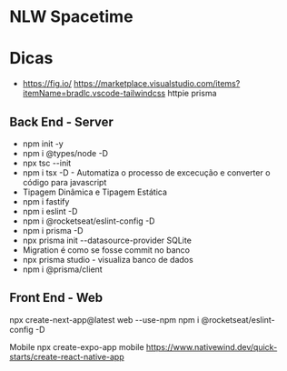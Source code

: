 # NLW Spacetime

# Dicas

- https://fig.io/
  https://marketplace.visualstudio.com/items?itemName=bradlc.vscode-tailwindcss
  httpie
  prisma

## Back End - Server

- npm init -y
- npm i @types/node -D
- npx tsc --init
- npm i tsx -D - Automatiza o processo de excecução e converter o código para javascript
- Tipagem Dinâmica e Tipagem Estática
- npm i fastify
- npm i eslint -D
- npm i @rocketseat/eslint-config -D
- npm i prisma -D
- npx prisma init --datasource-provider SQLite
- Migration é como se fosse commit no banco
- npx prisma studio - visualiza banco de dados
- npm i @prisma/client

## Front End - Web

npx create-next-app@latest web --use-npm
npm i @rocketseat/eslint-config -D

Mobile
npx create-expo-app mobile
https://www.nativewind.dev/quick-starts/create-react-native-app
